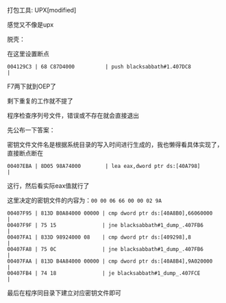 打包工具: UPX[modified]

感觉又不像是upx

脱壳：

在这里设置断点

```
004129C3 | 68 C87D4000          | push blacksabbath#1.407DC8                  |
```

F7两下就到OEP了

剩下重复的工作就不提了

程序检查序列号文件，错误或不存在就会直接退出

先公布一下答案：

密钥文件文件名是根据系统目录的写入时间进行生成的，我也懒得看具体实现了，直接断点断在

```
00407EBA | 8D05 98A74000        | lea eax,dword ptr ds:[40A798]                  | 
```

这行，然后看实际eax值就行了



这里决定的密钥文件的内容为：`00 00 06 66 00 00 02 9A`

```
00407F95 | 813D B0A84000 00000 | cmp dword ptr ds:[40A8B0],66060000        |
00407F9F | 75 15               | jne blacksabbath#1_dump_.407FB6           |
00407FA1 | 833D 98924000 08    | cmp dword ptr ds:[409298],8               |
00407FA8 | 75 0C               | jne blacksabbath#1_dump_.407FB6           |
00407FAA | 813D B4A84000 00000 | cmp dword ptr ds:[40A8B4],9A020000        |
00407FB4 | 74 18               | je blacksabbath#1_dump_.407FCE            |
```

最后在程序同目录下建立对应密钥文件即可